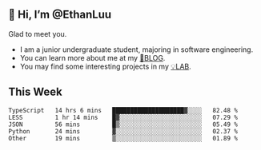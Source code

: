 ## 👋 Hi, I’m @EthanLuu

Glad to meet you.

- I am a junior undergraduate student, majoring in software engineering.
- You can learn more about me at my [📝BLOG](https://blog.ethanloo.cn).
- You may find some interesting projects in my [💡LAB](https://lab.ethanloo.cn).

## This Week
<!--START_SECTION:waka-->
```text
TypeScript   14 hrs 6 mins   ████████████████████▓░░░░   82.48 % 
LESS         1 hr 14 mins    █▓░░░░░░░░░░░░░░░░░░░░░░░   07.29 % 
JSON         56 mins         █▒░░░░░░░░░░░░░░░░░░░░░░░   05.49 % 
Python       24 mins         ▓░░░░░░░░░░░░░░░░░░░░░░░░   02.37 % 
Other        19 mins         ▒░░░░░░░░░░░░░░░░░░░░░░░░   01.89 % 
```
<!--END_SECTION:waka-->
